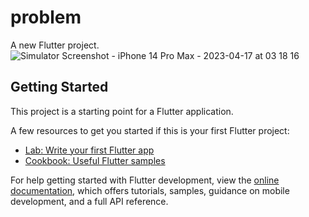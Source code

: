 # problem

A new Flutter project.
![Simulator Screenshot - iPhone 14 Pro Max - 2023-04-17 at 03 18 16](https://user-images.githubusercontent.com/122512778/232344424-8e479bfe-f3db-4e49-8f91-399bd4c5fda6.png)


## Getting Started

This project is a starting point for a Flutter application.

A few resources to get you started if this is your first Flutter project:

- [Lab: Write your first Flutter app](https://docs.flutter.dev/get-started/codelab)
- [Cookbook: Useful Flutter samples](https://docs.flutter.dev/cookbook)

For help getting started with Flutter development, view the
[online documentation](https://docs.flutter.dev/), which offers tutorials,
samples, guidance on mobile development, and a full API reference.

